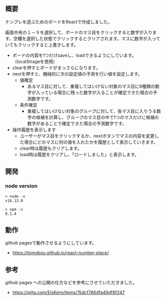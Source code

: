 ## 概要

ナンプレを遊ぶためのボードをReactで作成しました。

画面中央の１－９を選択して、ボードのマス目をクリックすると数字が入ります。空欄を選択した状態でクリックするとクリアされます。マスに数字が入っていてもクリックすると上書きします。

- ボードの内容を1つだけsaveし、loadできるようにしています。（localStrageを使用）
- clearを押すとボードがまっさらになります。
- nextを押すと、機械的に次の設定値の予測を行い値を設定します。
  - 値確定
    - あるマス目に対して、重複してはいけない対象のマス目に8種類の数字が入っている場合に残った数字が入ることが確定できた場合の予測数字です。
  - 条件確定
    - 重複してはいけない対象のグループに対して、各マス目に入りうる数字の候補を計算し、グループのマス目の中で1つのマスだけに候補の数字があることで確定できた場合の予測数字です。
- 操作履歴を表示します
  - ユーザーがマス目をクリックするか、nextボタンでマスの内容を変更した場合にどのマスに何の値を入れたかを履歴として表示していきます。
  - clear時は履歴もクリアします。
  - load時は履歴をクリアし、「ロードしました」と表示します。

## 開発

### node version

```
> node -v
v16.13.0

> npm -v 
8.1.4
```

## 動作
github pagesで動作させるようにしています。

- https://tomobou.github.io/react-number-place/

## 参考

github pages への公開の仕方などを参考にさせていただきました。
- https://qiita.com/EisKern/items/15dcf7864fa49df8f247